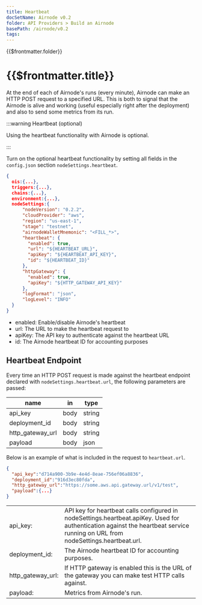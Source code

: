 ```yaml
---
title: Heartbeat
docSetName: Airnode v0.2
folder: API Providers > Build an Airnode
basePath: /airnode/v0.2
tags:
---
```


<TitleSpan>{{$frontmatter.folder}}</TitleSpan>

# {{$frontmatter.title}}

<VersionWarning/>
At the end of each of Airnode's runs (every minute), Airnode can make an HTTP
POST request to a specified URL. This is both to signal that the Airnode is
alive and working (useful especially right after the deployment) and also to
send some metrics from its run.

:::warning Heartbeat (optional)

Using the heartbeat functionality with Airnode is optional.

:::

Turn on the optional heartbeat functionality by setting all fields in the
`config.json` section `nodeSettings.heartbeat`.

```json
{
  ois:{...},
  triggers:{...},
  chains:{...},
  environment:{...},
  nodeSettings:{
      "nodeVersion": "0.2.2",
      "cloudProvider": "aws",
      "region": "us-east-1",
      "stage": "testnet",
      "airnodeWalletMnemonic": "<FILL_*>",
      "heartbeat": {
        "enabled": true,
        "url": "${HEARTBEAT_URL}",
        "apiKey": "${HEARTBEAT_API_KEY}",
        "id": "${HEARTBEAT_ID}"
      },
      "httpGateway": {
        "enabled": true,
        "apiKey": "${HTTP_GATEWAY_API_KEY}"
      },
      "logFormat": "json",
      "logLevel": "INFO"
  }
}
```

- enabled: Enable/disable Airnode's heartbeat
- url: The URL to make the heartbeat request to
- apiKey: The API key to authenticate against the heartbeat URL
- id: The Airnode heartbeat ID for accounting purposes

## Heartbeat Endpoint

Every time an HTTP POST request is made against the heartbeat endpoint declared
with `nodeSettings.heartbeat.url`, the following parameters are passed:

| name             | in   | type   |
| ---------------- | ---- | ------ |
| api_key          | body | string |
| deployment_id    | body | string |
| http_gateway_url | body | string |
| payload          | body | json   |

Below is an example of what is included in the request to `heartbeat.url`.

```json
{
  "api_key":"d714a900-3b9e-4e4d-8eae-756ef06a8836",
  "deployment_id":"916d3ec80fda",
  "http_gateway_url":"https://some.aws.api.gateway.url/v1/test",
  "payload":{...}
}
```

<table>
  <tr>
    <td>api_key:</td><td>API key for heartbeat calls configured in nodeSettings.heartbeat.apiKey. Used for authentication against the heartbeat service running on URL from nodeSettings.heartbeat.url.</td>
  </tr>
  <tr>
    <td>deployment_id:</td><td>The Airnode heartbeat ID for accounting purposes.</td>
  </tr>
  <tr>
    <td>http_gateway_url:</td><td>If HTTP gateway is enabled this is the URL of the gateway you can make test HTTP calls against.</td>
  </tr>
  <tr>
    <td>payload:</td><td>Metrics from Airnode's run.</td>
  </tr>
</table>
